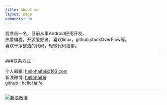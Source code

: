 ```yaml
---
title: About me
layout: page
comments: no
---
```


程序员一名，目前从事Android应用开发。	
热爱编程，开源爱好者，喜欢linux，github,stackOverFlow等。		
喜欢干净整洁的代码，轻微代码洁癖。  	


----

###联系方式：        

个人邮箱: [hellohaifei@163.com](mailto:hellohaifei@163.com)     
新浪微博: [hellohaifei](http://weibo.com/hellohaifei)	    
github : [helloHaifei](https://github.com/hellohaifei)        


----

[![新浪微博](http://service.t.sina.com.cn/widget/qmd/3199093872/caf935ee/1.png)](http://weibo.com/hellohaifei)

